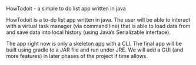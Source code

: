 HowTodoit - a simple to do list app written in java

HowTodoit is a to-do list app written in java. The user will be able to interact with a virtual task manager (via command line) that is able to load data from and save data into local history (using Java’s Serializable interface).

The app right now is only a skeleton app with a CLI. The final app will be built using gradle to a JAR file and run under JRE. We will add a GUI (and more features) in later phases of the project if time allows.
